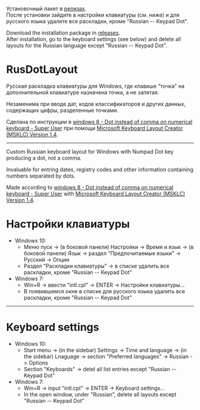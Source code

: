 Установочный пакет в [релизах](https://github.com/native-api/RusDotLayout/releases).  
После установки зайдите в настройки клавиатуры (см. ниже) и для русского языка удалите все раскладки, кроме "Russian -- Keypad Dot".

Download the installation package in [releases](https://github.com/native-api/RusDotLayout/releases).  
After installation, go to the keyboard settings (see below) and delete all layouts for the Russian language except "Russian -- Keypad Dot".

# RusDotLayout

Русская раскладка клавиатуры для Windows, где клавише "точка" на дополнительной клавиатуре назначена точка, а не запятая.

Незаменима при вводе дат, кодов классификаторов и других данных, содержащих цифры, разделенные точками.

Сделана по инструкции в [windows 8 - Dot instead of comma on numerical keyboard - Super User](https://superuser.com/questions/747250/dot-instead-of-comma-on-numerical-keyboard/1517192#1517192)
при помощи [Microsoft Keyboard Layout Creator (MSKLC) Version 1.4](https://www.microsoft.com/en-us/download/details.aspx?id=102134).

---

Custom Russian keyboard layout for Windows with Numpad Dot key producing a dot, not a comma.

Invaluable for entring dates, registry codes and other information containing numbers separated by dots.

Made according to [windows 8 - Dot instead of comma on numerical keyboard - Super User](https://superuser.com/questions/747250/dot-instead-of-comma-on-numerical-keyboard/1517192#1517192)
with [Microsoft Keyboard Layout Creator (MSKLC) Version 1.4](https://www.microsoft.com/en-us/download/details.aspx?id=102134).

# Настройки клавиатуры

* Windows 10:
  * Меню пуск -> (в боковой панели) Настройки -> Время и язык -> (в боковой панели) Язык -> раздел "Предпочитаемые языки" -> Русский -> Опции
  * Раздел "Раскладки клавиатуры" -> в списке удалить все раскладки, кроме "Russian -- Keypad Dot"
* Windows 7:
  * Win+R -> ввести "intl.cpl" -> ENTER -> Настройки клавиатуры...
  * В появившемся окне в списке для русского языка удалить все раскладки, кроме "Russian -- Keypad Dot"

---

# Keyboard settings

* Windows 10:
  * Start menu -> (in the sidebar) Settings -> Time and language -> (in the sidebar) Lnaguage -> section "Preferred languages" -> Russian -> Options
  * Section "Keyboards" -> detel all list entries except "Russian -- Keypad Dot"
* Windows 7:
  * Win+R -> input "intl.cpl" -> ENTER -> Keyboard settings...
  * In the open window, under "Russian", delete all layouts except "Russian -- Keypad Dot"
